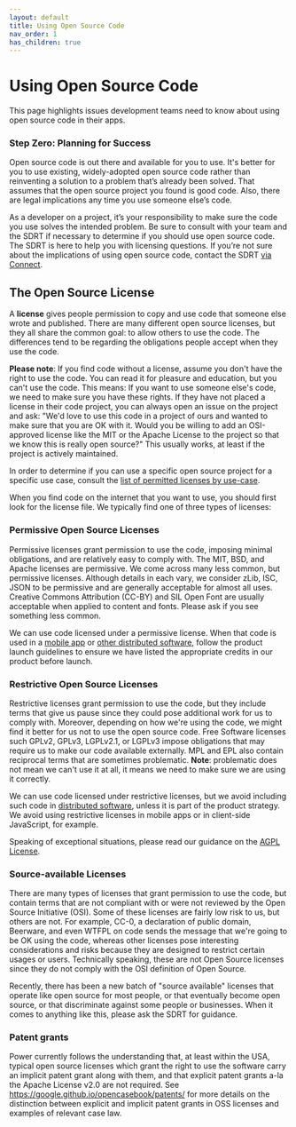 ```yaml
---
layout: default
title: Using Open Source Code
nav_order: 1
has_children: true
---
```


# Using Open Source Code

This page highlights issues development teams need to know about using open source code in their apps.

### Step Zero: Planning for Success

Open source code is out there and available for you to use. It's better for you to use existing, widely-adopted open source code rather than reinventing a solution to a problem that’s already been solved. That assumes that the open source project you found is good code. Also, there are legal implications any time you use someone else’s code.

As a developer on a project, it’s your responsibility to make sure the code you use solves the intended problem. Be sure to consult with your team and the SDRT if necessary to determine if you should use open source code. The SDRT is here to help you with licensing questions. If you’re not sure about the implications of using open source code, contact the SDRT [via Connect](https://nitro.powerhrg.com/connect#rooms/4082).

## The Open Source License

A **license** gives people permission to copy and use code that someone else wrote and published. There are many different open source licenses, but they all share the common goal: to allow others to use the code. The differences tend to be regarding the obligations people accept when they use the code.

**Please note**: If you find code without a license, assume you don't have the right to use the code. You can read it for pleasure and education, but you can't use the code. This means: If you want to use someone else's code, we need to make sure you have these rights. If they have not placed a license in their code project, you can always open an issue on the project and ask: "We'd love to use this code in a project of ours and wanted to make sure that you are OK with it. Would you be willing to add an OSI-approved license like the MIT or the Apache License to the project so that we know this is really open source?" This usually works, at least if the project is actively maintained.

In order to determine if you can use a specific open source project for a specific use case, consult the [list of permitted licenses by use-case](../using/permitted-licenses.md).

When you find code on the internet that you want to use, you should first look for the license file. We typically find one of three types of licenses:

### Permissive Open Source Licenses

Permissive licenses grant permission to use the code, imposing minimal obligations, and are relatively easy to comply with. The MIT, BSD, and Apache licenses are permissive. We come across many less common, but permissive licenses. Although details in each vary, we consider zLib, ISC, JSON to be permissive and are generally acceptable for almost all uses. Creative Commons Attribution (CC-BY) and SIL Open Font are usually acceptable when applied to content and fonts. Please ask if you see something less common.

We can use code licensed under a permissive license. When that code is used in a [mobile app](../using/mobile.md) or [other distributed software](../using/distributed.md), follow the product launch guidelines to ensure we have listed the appropriate credits in our product before launch.

### Restrictive Open Source Licenses

Restrictive licenses grant permission to use the code, but they include terms that give us pause since they could pose additional work for us to comply with. Moreover, depending on how we're using the code, we might find it better for us not to use the open source code. Free Software licenses such GPLv2, GPLv3, LGPLv2.1, or LGPLv3 impose obligations that may require us to make our code available externally. MPL and EPL also contain reciprocal terms that are sometimes problematic. **Note**: problematic does not mean we can't use it at all, it means we need to make sure we are using it correctly.

We can use code licensed under restrictive licenses, but we avoid including such code in [distributed software](../using/distributed.md), unless it is part of the product strategy. We avoid using restrictive licenses in mobile apps or in client-side JavaScript, for example.

Speaking of exceptional situations, please read our guidance on the [AGPL License](../using/agpl.md).

### Source-available Licenses

There are many types of licenses that grant permission to use the code, but contain terms that are not compliant with or were not reviewed by the Open Source Initiative (OSI). Some of these licenses are fairly low risk to us, but others are not. For example, CC-0, a declaration of public domain, Beerware, and even WTFPL on code sends the message that we're going to be OK using the code, whereas other licenses pose interesting considerations and risks because they are designed to restrict certain usages or users. Technically speaking, these are not Open Source licenses since they do not comply with the OSI definition of Open Source.

Recently, there has been a new batch of "source available" licenses that operate like open source for most people, or that eventually become open source, or that discriminate against some people or businesses. When it comes to anything like this, please ask the SDRT for guidance.

### Patent grants

Power currently follows the understanding that, at least within the USA, typical open source licenses which grant the right to use the software carry an implicit patent grant along with them, and that explicit patent grants a-la the Apache License v2.0 are not required. See https://google.github.io/opencasebook/patents/ for more details on the distinction between explicit and implicit patent grants in OSS licenses and examples of relevant case law.
